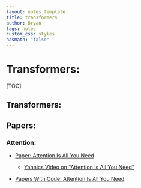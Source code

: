 ```yaml
---
layout: notes_template
title: transformers
author: Bryan
tags: notes
custom_css: styles
hasmath: "false"
---
```




# Transformers:

[TOC]

## Transformers:



## Papers:

### Attention:

* [Paper: Attention Is All You Need](https://arxiv.org/abs/1706.03762)

  * [Yannics Video on "Attention Is All You Need"](https://www.youtube.com/watch?v=iDulhoQ2pro)

* [Papers With Code: Attention Is All You Need](https://paperswithcode.com/paper/attention-is-all-you-need)

  

